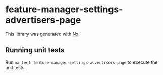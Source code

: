 # feature-manager-settings-advertisers-page

This library was generated with [Nx](https://nx.dev).

## Running unit tests

Run `nx test feature-manager-settings-advertisers-page` to execute the unit tests.
